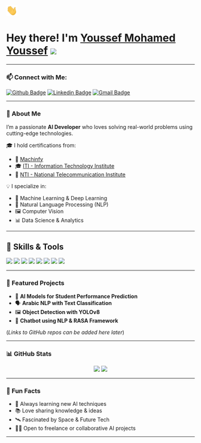 <img width="30px" src="https://raw.githubusercontent.com/ABSphreak/ABSphreak/master/gifs/Hi.gif">
<h1>Hey there! I'm <a href="https://github.com/Youssifmohamed20">Youssef Mohamed Youssef</a> <img height="30px" src="https://emojis.slackmojis.com/emojis/images/1531849430/4246/blob-sunglasses.gif?1531849430"></h1>

---

### 📫 Connect with Me:
[![Github Badge](https://img.shields.io/badge/-Github-black?style=flat-square&logo=github&link=https://github.com/Youssifmohamed20)](https://github.com/Youssifmohamed20)
[![Linkedin Badge](https://img.shields.io/badge/-LinkedIn-blue?style=flat-square&logo=Linkedin&logoColor=white&link=https://www.linkedin.com/in/youssef-elgendy)](https://www.linkedin.com/in/youssef-elgendy)
[![Gmail Badge](https://img.shields.io/badge/-Gmail-d14836?style=flat-square&logo=Gmail&logoColor=white&link=mailto:yelgendy689@gmail.com)](mailto:yelgendy689@gmail.com)

---

### 🧠 About Me
I’m a passionate **AI Developer** who loves solving real-world problems using cutting-edge technologies.

🎓 I hold certifications from:  
- 🏢 [Machinfy](https://machinfy.com/)  
- 🎓 [ITI - Information Technology Institute](https://iti.gov.eg)  
- 🏫 [NTI - National Telecommunication Institute](https://www.nti.sci.eg/)

💡 I specialize in:
- 🤖 Machine Learning & Deep Learning  
- 🧠 Natural Language Processing (NLP)  
- 🖼 Computer Vision  
- 📊 Data Science & Analytics

---

## 🚀 Skills & Tools

<code><img height="30" src="https://img.shields.io/badge/-Python-000?style=flat-square&logo=python&logoColor=white"></code>
<code><img height="30" src="https://img.shields.io/badge/-TensorFlow-000?style=flat-square&logo=tensorflow&logoColor=FF6F00"></code>
<code><img height="30" src="https://img.shields.io/badge/-PyTorch-000?style=flat-square&logo=pytorch&logoColor=ee4c2c"></code>
<code><img height="30" src="https://img.shields.io/badge/-Pandas-000?style=flat-square&logo=pandas&logoColor=150458"></code>
<code><img height="30" src="https://img.shields.io/badge/-NumPy-000?style=flat-square&logo=numpy&logoColor=013243"></code>
<code><img height="30" src="https://img.shields.io/badge/-Jupyter-000?style=flat-square&logo=jupyter&logoColor=F37626"></code>
<code><img height="30" src="https://img.shields.io/badge/-OpenCV-000?style=flat-square&logo=opencv&logoColor=white"></code>
<code><img height="30" src="https://img.shields.io/badge/-Scikit--learn-000?style=flat-square&logo=scikit-learn&logoColor=F7931E"></code>

---

### 📁 Featured Projects

- 🧠 **AI Models for Student Performance Prediction**  
- 🗣 **Arabic NLP with Text Classification**  
- 🖼 **Object Detection with YOLOv8**  
- 🧾 **Chatbot using NLP & RASA Framework**

(*Links to GitHub repos can be added here later*)

---

### 📊 GitHub Stats

<p align="center">
  <img width="48%" src="https://github-readme-stats.vercel.app/api?username=Youssifmohamed20&show_icons=true&theme=tokyonight" />
  <img width="48%" src="https://github-readme-stats.vercel.app/api/top-langs/?username=Youssifmohamed20&layout=compact&theme=tokyonight" />
</p>

---

### 🧩 Fun Facts
- 💬 Always learning new AI techniques
- 📚 Love sharing knowledge & ideas
- 🛰 Fascinated by Space & Future Tech
- 👨‍💻 Open to freelance or collaborative AI projects

---

